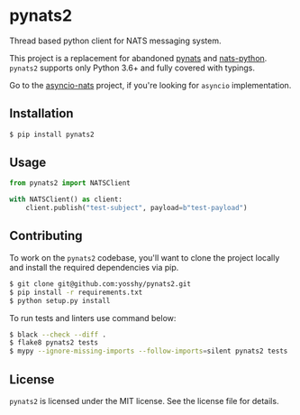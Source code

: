 # pynats2

Thread based python client for NATS messaging system.

This project is a replacement for abandoned [pynats](https://github.com/mcuadros/pynats) and [nats-python](git@github.com:Gr1N/nats-python). `pynats2` supports only Python 3.6+ and fully covered with typings.

Go to the [asyncio-nats](https://github.com/nats-io/asyncio-nats) project, if you're looking for `asyncio` implementation.

## Installation

```sh
$ pip install pynats2
```

## Usage

```python
from pynats2 import NATSClient

with NATSClient() as client:
    client.publish("test-subject", payload=b"test-payload")
```

## Contributing

To work on the `pynats2` codebase, you'll want to clone the project locally and install the required dependencies via pip.

```sh
$ git clone git@github.com:yosshy/pynats2.git
$ pip install -r requirements.txt
$ python setup.py install
```

To run tests and linters use command below:

```sh
$ black --check --diff .
$ flake8 pynats2 tests
$ mypy --ignore-missing-imports --follow-imports=silent pynats2 tests
```

## License

`pynats2` is licensed under the MIT license. See the license file for details.
